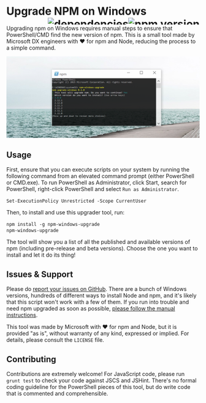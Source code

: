 # Upgrade NPM on Windows <a href="http://badge.fury.io/js/npm-windows-upgrade"><img src="https://badge.fury.io/js/npm-windows-upgrade.svg" alt="npm version" align="right" height="18"></a><img src="https://david-dm.org/felixrieseberg/npm-windows-upgrade.svg" alt="dependencies" align="right" height="18">
Upgrading npm on Windows requires manual steps to ensure that PowerShell/CMD find the new version of npm. This is a small tool made by Microsoft DX engineers with :heart: for npm and Node, reducing the process to a simple command.

![](https://raw.githubusercontent.com/felixrieseberg/npm-windows-upgrade/gh-pages/screenshot.png)

## Usage
First, ensure that you can execute scripts on your system by running the following command from an elevated command prompt (either PowerShell or CMD.exe). To run PowerShell as Administrator, click Start, search for PowerShell, right-click PowerShell and select `Run as Administrator`.

```
Set-ExecutionPolicy Unrestricted -Scope CurrentUser
```

Then, to install and use this upgrader tool, run:

```
npm install -g npm-windows-upgrade
npm-windows-upgrade
```

The tool will show you a list of all the published and available versions of npm (including pre-release and beta versions). Choose the one you want to install and let it do its thing!

## Issues & Support
Please do [report your issues on GitHub](https://github.com/felixrieseberg/npm-windows-upgrade/issues). There are a bunch of Windows versions, hundreds of different ways to install Node and npm, and it's likely that this script won't work with a few of them. If you run into trouble and need npm upgraded as soon as possible, [please follow the manual instructions](https://github.com/npm/npm/wiki/Troubleshooting#upgrading-on-windows).

This tool was made by Microsoft with :heart: for npm and Node, but it is provided "as is", without warranty of any kind, expressed or
implied. For details, please consult the `LICENSE` file.

## Contributing
Contributions are extremely welcome! For JavaScript code, please run `grunt test` to check your code against JSCS and JSHint. There's no formal coding guideline for the PowerShell pieces of this tool, but do write code that is commented and comprehensible.
